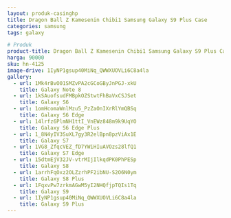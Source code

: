 ```yaml
---
layout: produk-casinghp
title: Dragon Ball Z Kamesenin Chibi1 Samsung Galaxy S9 Plus Case
categories: samsung
tags: galaxy

# Produk
product-title: Dragon Ball Z Kamesenin Chibi1 Samsung Galaxy S9 Plus Case
harga: 90000
sku: hn-4125
image-drive: 1IyNP1gsup40MiNq_QWWXUOVLi6C8a4la
gallery:
  - url: 1Mk4rBvO01SMZvPA2cGCoGByJnPGJ-xkU
    title: Galaxy Note 8
  - url: 1kSAuofsudFMBpkOZStwtFhBaVxCSJSet
    title: Galaxy S6
  - url: 1omHcomaWnlMzu5_PzZaOnIXrRlYmQBSq
    title: Galaxy S6 Edge
  - url: 14lrfz6PlmNH1ttI_VnEWz848m9k9UqYO
    title: Galaxy S6 Edge Plus
  - url: 1_8N4yIV3SuXL7gy3R2elBpn8pzViAx1E
    title: Galaxy S7
  - url: 1VG8_ZfqcVEZ_fD7YWiHIuAVOzs28lfQ1
    title: Galaxy S7 Edge
  - url: 15dtmEjV32JV-vtrMIjIlkqdPK0PhPESp
    title: Galaxy S8
  - url: 1arrhFqOxz2OLZzrhPF2ibNU-S2O6N0ym
    title: Galaxy S8 Plus
  - url: 1FqxvPw7zrkmAGwM5yI2NHQfjpTQIs1Tq
    title: Galaxy S9
  - url: 1IyNP1gsup40MiNq_QWWXUOVLi6C8a4la
    title: Galaxy S9 Plus
---
```

